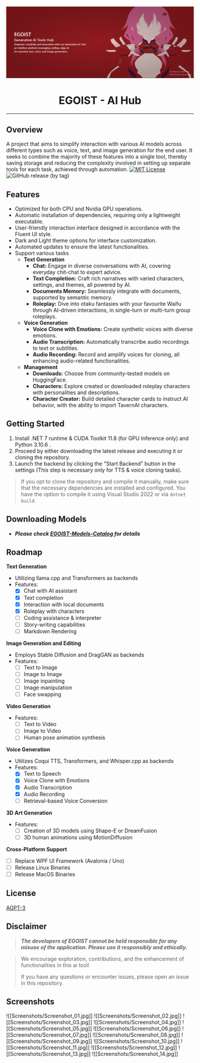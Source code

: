 ![](Screenshots/BG.png)
<h1 align="center">EGOIST - AI Hub</h1>

---

## Overview
A project that aims to simplify interaction with various AI models across different types such as voice, text, and image generation for the end user. It seeks to combine the majority of these features into a single tool, thereby saving storage and reducing the complexity involved in setting up separate tools for each task, achieved through automation.
[![MIT License](https://img.shields.io/badge/License-AGPL3-green.svg)](https://choosealicense.com/licenses/mit/) ![GitHub release (by tag)](https://img.shields.io/github/downloads/LSXPrime/EGOIST/latest/total)

## Features
- Optimized for both CPU and Nvidia GPU operations.
- Automatic installation of dependencies, requiring only a lightweight executable.
- User-friendly interaction interface designed in accordance with the Fluent UI style.
- Dark and Light theme options for interface customization.
- Automated updates to ensure the latest functionalities.
- Support various tasks
	- **Text Generation**
		- **Chat:** Engage in diverse conversations with AI, covering everyday chit-chat to expert advice.
		- **Text Completion:** Craft rich narratives with varied characters, settings, and themes, all powered by AI.
		- **Documents Memory:** Seamlessly integrate with documents, supported by semantic memory.
		- **Roleplay:** Dive into otaku fantasies with your favourite Waifu through AI-driven interactions, in single-turn or multi-turn group roleplays.
	- **Voice Generation**
		- **Voice Clone with Emotions:** Create synthetic voices with diverse emotions. 
		- **Audio Transcription:** Automatically transcribe audio recordings to text or subtitles.
		- **Audio Recording:** Record and amplify voices for cloning, all enhancing audio-related functionalities.
	- **Management**
		- **Downloads:** Choose from community-tested models on HuggingFace.
		- **Characters:** Explore created or downloaded roleplay characters with personalities and descriptions.
		- **Character Creator:** Build detailed character cards to instruct AI behavior, with the ability to import TavernAI characters.

## Getting Started

1. Install .NET 7 runtime & CUDA Toolkit 11.8 (for GPU Inference only) and Python 3.10.6 .
2. Proceed by either downloading the latest release and executing it or cloning the repository. 
3. Launch the backend by clicking the "Start Backend" button in the settings (This step is necessary only for TTS & voice cloning tasks).

> If you opt to clone the repository and compile it manually, make sure that the necessary dependencies are installed and configured. You have the option to compile it using Visual Studio 2022 or via `dotnet build`.

## Downloading Models

- ***Please check [EGOIST-Models-Catalog](https://github.com/LSXPrime/EGOIST-Models-Catalog) for details***

## Roadmap

**Text Generation**
- Utilizing llama.cpp and Transformers as backends
- Features:
    - [x] Chat with AI assistant
    - [x] Text completion
    - [x] Interaction with local documents
    - [x] Roleplay with characters
    - [ ] Coding assistance & interpreter
    - [ ] Story-writing capabilities
    - [ ] Markdown Rendering 

**Image Generation and Editing**
- Employs Stable Diffusion and DragGAN as backends
- Features:
    - [ ] Text to Image
    - [ ] Image to Image
    - [ ] Image inpainting
    - [ ] Image manipulation
    - [ ] Face swapping

**Video Generation**
- Features:
    - [ ] Text to Video
    - [ ] Image to Video
    - [ ] Human pose animation synthesis

**Voice Generation**
- Utilizes Coqui TTS, Transformers, and Whisper.cpp as backends
- Features:
	- [x] Text to Speech
	- [x] Voice Clone with Emotions
	- [x] Audio Transcription
	- [x] Audio Recording
	- [ ] Retrieval-based Voice Conversion

**3D Art Generation**
- Features:
    - [ ] Creation of 3D models using Shape-E or DreamFusion
    - [ ] 3D human animations using MotionDiffusion

**Cross-Platform Support**
- [ ] Replace WPF UI Framework (Avalonia / Uno)
- [ ] Release Linux Binaries
- [ ] Release MacOS Binaries

## License

[AGPT-3](LICENSE )

## Disclaimer

>***The developers of EGOIST cannot be held responsible for any misuse of the application. Please use it responsibly and ethically.***

>We encourage exploration, contributions, and the enhancement of functionalities in this ai tool!
>
>If you have any questions or encounter issues, please open an issue in this repository.

## Screenshots

![[Screenshots/Screenshot_01.jpg]]
![[Screenshots/Screenshot_02.jpg]]
![[Screenshots/Screenshot_03.jpg]]
![[Screenshots/Screenshot_04.jpg]]
![[Screenshots/Screenshot_05.jpg]]
![[Screenshots/Screenshot_06.jpg]]
![[Screenshots/Screenshot_07.jpg]]
![[Screenshots/Screenshot_08.jpg]]
![[Screenshots/Screenshot_09.jpg]]
![[Screenshots/Screenshot_10.jpg]]
![[Screenshots/Screenshot_11.jpg]]
![[Screenshots/Screenshot_12.jpg]]
![[Screenshots/Screenshot_13.jpg]]
![[Screenshots/Screenshot_14.jpg]]
